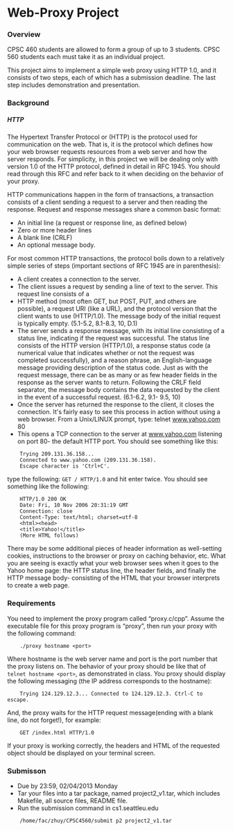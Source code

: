 # Web-Proxy Project

### Overview
CPSC 460 students are allowed to form a group of up to 3 students. CPSC 560 students each must take it as an individual project.

This project aims to implement a simple web proxy using HTTP 1.0, and it consists of two steps, each of which has a submission deadline. The last step includes demonstration and presentation.

### Background
##### HTTP
The Hypertext Transfer Protocol or (HTTP) is the protocol used for communication on the web. That is, it is the protocol which defines how your web browser requests resources from a web server and how the server responds. For simplicity, in this project we will be dealing only with version 1.0 of the HTTP protocol, defined in detail in RFC 1945. You should read through this RFC and refer back to it when deciding on the behavior of your proxy.

HTTP communications happen in the form of transactions, a transaction consists of a client sending a request to a server and then reading the response. Request and response messages share a common basic format:

* An initial line (a request or response line, as defined below)
* Zero or more header lines
* A blank line (CRLF)
* An optional message body.

For most common HTTP transactions, the protocol boils down to a relatively simple series of steps (important sections of RFC 1945 are in parenthesis):

* A client creates a connection to the server.
* The client issues a request by sending a line of text to the server. This request line consists of a
* HTTP method (most often GET, but POST, PUT, and others are possible), a request URI (like a URL), and the protocol version that the client wants to use (HTTP/1.0). The message body of the initial request is typically empty. (5.1-5.2, 8.1-8.3, 10, D.1)
* The server sends a response message, with its initial line consisting of a status line, indicating if the request was successful. The status line consists of the HTTP version (HTTP/1.0), a response status code (a numerical value that indicates whether or not the request was completed successfully), and a reason phrase, an English-language message providing description of the status code. Just as with the request message, there can be as many or as few header fields in the response as the server wants to return. Following the CRLF field separator, the message body contains the data requested by the client in the event of a successful request. (6.1-6.2, 9.1- 9.5, 10)
* Once the server has returned the response to the client, it closes the connection. It's fairly easy to see this process in action without using a web browser. From a Unix/LINUX prompt, type: telnet www.yahoo.com 80
* This opens a TCP connection to the server at www.yahoo.com listening on port 80- the default HTTP port. You should see something like this:
```
    Trying 209.131.36.158...
    Connected to www.yahoo.com (209.131.36.158).
    Escape character is 'Ctrl+C'.
```
type the following: `GET / HTTP/1.0` and hit enter twice. You should see something like the following:
```
    HTTP/1.0 200 OK
    Date: Fri, 10 Nov 2006 20:31:19 GMT
    Connection: close
    Content-Type: text/html; charset=utf-8
    <html><head>
    <title>Yahoo!</title>
    (More HTML follows)
```

There may be some additional pieces of header information as well-setting cookies, instructions to the browser or proxy on caching behavior, etc. What you are seeing is exactly what your web browser sees when it goes to the Yahoo home page: the HTTP status line, the header fields, and finally the HTTP message body- consisting of the HTML that your browser interprets to create a web page.

### Requirements
You need to implement the proxy program called “proxy.c/cpp”. Assume the executable file for this proxy program is “proxy”, then run your proxy with the following command:
```
    ./proxy hostname <port>
```
Where hostname is the web server name and port is the port number that the proxy listens on. The behavior of your proxy should be like that of `telnet hostname <port>`, as demonstrated in class. You proxy should display the following messaging (the IP address corresponds to the hostname):
```
    Trying 124.129.12.3... Connected to 124.129.12.3. Ctrl-C to escape.
```
And, the proxy waits for the HTTP request message(ending with a blank line, do not forget!), for example:
```
    GET /index.html HTTP/1.0
```
If your proxy is working correctly, the headers and HTML of the requested object should be displayed on your terminal screen.

### Submisson
* Due by 23:59, 02/04/2013 Monday
* Tar your files into a tar package, named project2_v1.tar, which includes Makefile, all source files, README file.
* Run the submission command in cs1.seattleu.edu
```
    /home/fac/zhuy/CPSC4560/submit p2 project2_v1.tar
```